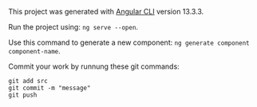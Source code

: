 
This project was generated with [Angular CLI](https://github.com/angular/angular-cli) version 13.3.3.

Run the project using: `ng serve --open`.

Use this command to generate a new component: `ng generate component component-name`.

Commit your work by runnung these git commands:
```
git add src
git commit -m "message"
git push
```
